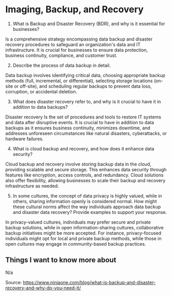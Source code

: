 # Imaging, Backup, and Recovery

1. What is Backup and Disaster Recovery (BDR), and why is it essential for businesses?

Is a comprehensive strategy encompassing data backup and disaster recovery procedures to safeguard an organization's data and IT infrastructure. It is crucial for businesses to ensure data protection, business continuity, compliance, and customer trust.

2. Describe the process of data backup in detail.

Data backup involves identifying critical data, choosing appropriate backup methods (full, incremental, or differential), selecting storage locations (on-site or off-site), and scheduling regular backups to prevent data loss, corruption, or accidental deletion.

3. What does disaster recovery refer to, and why is it crucial to have it in addition to data backups?

Disaster recovery Is the set of procedures and tools to restore IT systems and data after disruptive events. It is crucial to have in addition to data backups as it ensures business continuity, minimizes downtime, and addresses unforeseen circumstances like natural disasters, cyberattacks, or hardware failures.

4. What is cloud backup and recovery, and how does it enhance data security?

Cloud backup and recovery involve storing backup data in the cloud, providing scalable and secure storage. This enhances data security through features like encryption, access controls, and redundancy. Cloud solutions also offer flexibility, allowing businesses to scale their backup and recovery infrastructure as needed.

5. In some cultures, the concept of data privacy is highly valued, while in others, sharing information openly is considered normal. How might these cultural norms affect the way individuals approach data backup and disaster data recovery? Provide examples to support your response.

In privacy-valued cultures, individuals may prefer secure and private backup solutions, while in open information-sharing cultures, collaborative backup initiatives might be more accepted. For instance, privacy-focused individuals might opt for local and private backup methods, while those in open cultures may engage in community-based backup practices. 

## Things I want to know more about
N/a

Source: https://www.ninjaone.com/blog/what-is-backup-and-disaster-recovery-and-why-do-you-need-it/
